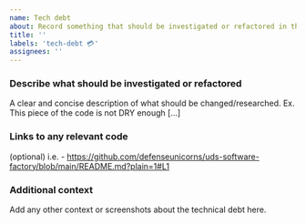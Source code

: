 ```yaml
---
name: Tech debt
about: Record something that should be investigated or refactored in the future.
title: ''
labels: 'tech-debt 💳'
assignees: ''
---
```


### Describe what should be investigated or refactored
A clear and concise description of what should be changed/researched. Ex. This piece of the code is not DRY enough [...]

### Links to any relevant code
(optional) i.e. - https://github.com/defenseunicorns/uds-software-factory/blob/main/README.md?plain=1#L1

### Additional context
Add any other context or screenshots about the technical debt here.
